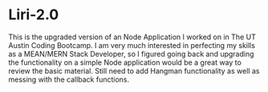 # Liri-2.0
This is the upgraded version of an Node Application I worked on in The UT Austin Coding Bootcamp. I am very much interested in perfecting my skills as a MEAN/MERN Stack Developer, so I figured going back and upgrading the functionality on a simple Node application would be a great way to review the basic material. Still need to add Hangman functionality as well as messing with the callback functions. 